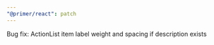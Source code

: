 ```yaml
---
"@primer/react": patch
---
```


Bug fix: ActionList item label weight and spacing if description exists
